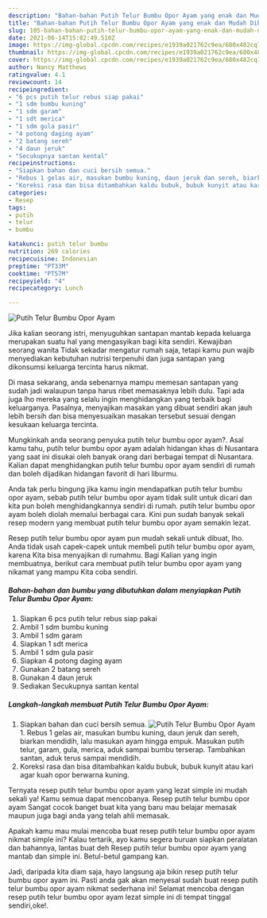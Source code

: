 ```yaml
---
description: "Bahan-bahan Putih Telur Bumbu Opor Ayam yang enak dan Mudah Dibuat"
title: "Bahan-bahan Putih Telur Bumbu Opor Ayam yang enak dan Mudah Dibuat"
slug: 105-bahan-bahan-putih-telur-bumbu-opor-ayam-yang-enak-dan-mudah-dibuat
date: 2021-06-14T15:02:49.510Z
image: https://img-global.cpcdn.com/recipes/e1939a021762c9ea/680x482cq70/putih-telur-bumbu-opor-ayam-foto-resep-utama.jpg
thumbnail: https://img-global.cpcdn.com/recipes/e1939a021762c9ea/680x482cq70/putih-telur-bumbu-opor-ayam-foto-resep-utama.jpg
cover: https://img-global.cpcdn.com/recipes/e1939a021762c9ea/680x482cq70/putih-telur-bumbu-opor-ayam-foto-resep-utama.jpg
author: Nancy Matthews
ratingvalue: 4.1
reviewcount: 14
recipeingredient:
- "6 pcs putih telur rebus siap pakai"
- "1 sdm bumbu kuning"
- "1 sdm garam"
- "1 sdt merica"
- "1 sdm gula pasir"
- "4 potong daging ayam"
- "2 batang sereh"
- "4 daun jeruk"
- "Secukupnya santan kental"
recipeinstructions:
- "Siapkan bahan dan cuci bersih semua."
- "Rebus 1 gelas air, masukan bumbu kuning, daun jeruk dan sereh, biarkan mendidih, lalu masukan ayam hingga empuk. Masukan putih telur, garam, gula, merica, aduk sampai bumbu terserap. Tambahkan santan, aduk terus sampai mendidih."
- "Koreksi rasa dan bisa ditambahkan kaldu bubuk, bubuk kunyit atau kari agar kuah opor berwarna kuning."
categories:
- Resep
tags:
- putih
- telur
- bumbu

katakunci: putih telur bumbu 
nutrition: 269 calories
recipecuisine: Indonesian
preptime: "PT33M"
cooktime: "PT57M"
recipeyield: "4"
recipecategory: Lunch

---
```



![Putih Telur Bumbu Opor Ayam](https://img-global.cpcdn.com/recipes/e1939a021762c9ea/680x482cq70/putih-telur-bumbu-opor-ayam-foto-resep-utama.jpg)

Jika kalian seorang istri, menyuguhkan santapan mantab kepada keluarga merupakan suatu hal yang mengasyikan bagi kita sendiri. Kewajiban seorang  wanita Tidak sekadar mengatur rumah saja, tetapi kamu pun wajib menyediakan kebutuhan nutrisi terpenuhi dan juga santapan yang dikonsumsi keluarga tercinta harus nikmat.

Di masa  sekarang, anda sebenarnya mampu memesan santapan yang sudah jadi walaupun tanpa harus ribet memasaknya lebih dulu. Tapi ada juga lho mereka yang selalu ingin menghidangkan yang terbaik bagi keluarganya. Pasalnya, menyajikan masakan yang dibuat sendiri akan jauh lebih bersih dan bisa menyesuaikan masakan tersebut sesuai dengan kesukaan keluarga tercinta. 



Mungkinkah anda seorang penyuka putih telur bumbu opor ayam?. Asal kamu tahu, putih telur bumbu opor ayam adalah hidangan khas di Nusantara yang saat ini disukai oleh banyak orang dari berbagai tempat di Nusantara. Kalian dapat menghidangkan putih telur bumbu opor ayam sendiri di rumah dan boleh dijadikan hidangan favorit di hari liburmu.

Anda tak perlu bingung jika kamu ingin mendapatkan putih telur bumbu opor ayam, sebab putih telur bumbu opor ayam tidak sulit untuk dicari dan kita pun boleh menghidangkannya sendiri di rumah. putih telur bumbu opor ayam boleh diolah memalui berbagai cara. Kini pun sudah banyak sekali resep modern yang membuat putih telur bumbu opor ayam semakin lezat.

Resep putih telur bumbu opor ayam pun mudah sekali untuk dibuat, lho. Anda tidak usah capek-capek untuk membeli putih telur bumbu opor ayam, karena Kita bisa menyajikan di rumahmu. Bagi Kalian yang ingin membuatnya, berikut cara membuat putih telur bumbu opor ayam yang nikamat yang mampu Kita coba sendiri.

<!--inarticleads1-->

##### Bahan-bahan dan bumbu yang dibutuhkan dalam menyiapkan Putih Telur Bumbu Opor Ayam:

1. Siapkan 6 pcs putih telur rebus siap pakai
1. Ambil 1 sdm bumbu kuning
1. Ambil 1 sdm garam
1. Siapkan 1 sdt merica
1. Ambil 1 sdm gula pasir
1. Siapkan 4 potong daging ayam
1. Gunakan 2 batang sereh
1. Gunakan 4 daun jeruk
1. Sediakan Secukupnya santan kental




<!--inarticleads2-->

##### Langkah-langkah membuat Putih Telur Bumbu Opor Ayam:

1. Siapkan bahan dan cuci bersih semua.
<img src="https://img-global.cpcdn.com/steps/d79c9098e40efc56/160x128cq70/putih-telur-bumbu-opor-ayam-langkah-memasak-1-foto.jpg" alt="Putih Telur Bumbu Opor Ayam">1. Rebus 1 gelas air, masukan bumbu kuning, daun jeruk dan sereh, biarkan mendidih, lalu masukan ayam hingga empuk. Masukan putih telur, garam, gula, merica, aduk sampai bumbu terserap. Tambahkan santan, aduk terus sampai mendidih.
1. Koreksi rasa dan bisa ditambahkan kaldu bubuk, bubuk kunyit atau kari agar kuah opor berwarna kuning.




Ternyata resep putih telur bumbu opor ayam yang lezat simple ini mudah sekali ya! Kamu semua dapat mencobanya. Resep putih telur bumbu opor ayam Sangat cocok banget buat kita yang baru mau belajar memasak maupun juga bagi anda yang telah ahli memasak.

Apakah kamu mau mulai mencoba buat resep putih telur bumbu opor ayam nikmat simple ini? Kalau tertarik, ayo kamu segera buruan siapkan peralatan dan bahannya, lantas buat deh Resep putih telur bumbu opor ayam yang mantab dan simple ini. Betul-betul gampang kan. 

Jadi, daripada kita diam saja, hayo langsung aja bikin resep putih telur bumbu opor ayam ini. Pasti anda gak akan menyesal sudah buat resep putih telur bumbu opor ayam nikmat sederhana ini! Selamat mencoba dengan resep putih telur bumbu opor ayam lezat simple ini di tempat tinggal sendiri,oke!.

